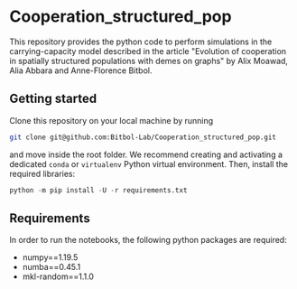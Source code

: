 # Cooperation_structured_pop

This repository provides the python code to perform simulations in the carrying-capacity model described in the article "Evolution of cooperation in spatially structured populations with demes on graphs" by Alix Moawad, Alia Abbara and Anne-Florence Bitbol.

## Getting started

Clone this repository on your local machine by running
```bash
git clone git@github.com:Bitbol-Lab/Cooperation_structured_pop.git
```
and move inside the root folder.
We recommend creating and activating a dedicated ``conda`` or ``virtualenv`` Python virtual environment.
Then, install the required libraries:
```python
python -m pip install -U -r requirements.txt
```

## Requirements

In order to run the notebooks, the following python packages are required:

- numpy==1.19.5
- numba==0.45.1
- mkl-random==1.1.0

